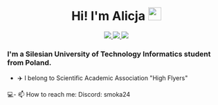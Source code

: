 
<h1 align="center">
  Hi! I'm Alicja
  <img src="https://media.giphy.com/media/hvRJCLFzcasrR4ia7z/giphy.gif" width="30px"/>
</h1>

<div id="badges" align="center">
  <a href="(https://www.linkedin.com/in/alicja-banaszewska-83b944303/)">
    <img src="https://img.shields.io/badge/Linked%20In-blue"/>
  </a>
  <a href="(https://www.youtube.com/@Smoka24)">
    <img src="https://img.shields.io/badge/YouTube-red"/>
  </a>
    <a href="https://linktr.ee/highflyers.polsl?fbclid=PAZXh0bgNhZW0CMTEAAaeTe_z2CsCxWXDfOFapE7AFWgVtB9R1pcmm7u8NW5DBJ-TVnKidqcaveZyGVw_aem_5blP7AH8xevmc-a00-QKtg">
    <img src="https://img.shields.io/badge/High%20Flyers-blue"/>
  </a>
</div>

  ### I'm a Silesian University of Technology Informatics student from Poland.
- ✈️ I belong to Scientific Academic Association "High Flyers" 


💻- 📫 How to reach me: Discord: smoka24
